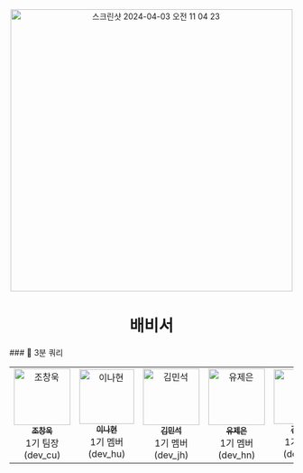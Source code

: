 <div align="center">
  <img width="500" alt="스크린샷 2024-04-03 오전 11 04 23" src="https://github.com/Caps-Job-Hunting/coding-test-first-class/assets/114224596/0196c88a-e47a-4a3d-8cd8-886bd724a802">
  <h1>배비서</h1>
</div>
### 🍛 3분 쿼리

<table>
  <tbody>
    <tr>
      <td align="center"  width="16.66%"><a href="https://github.com/Chochanguk"><img src="https://avatars.githubusercontent.com/u/119058637?v=4" width="100px;" alt="조창욱"/><br /><sub><b>조창욱</b></sub></a><br /> 1기 팀장 (dev_cu) </td>
      <td align="center"  width="16.66%"><a href="https://github.com/sksmsdlskgus"><img src="https://github.com/3-Minutes-Query/choleeTest/assets/102345450/535b423b-f9c6-4c9a-8052-d1484c7145fb" width="97px;" alt="이나현"/><br /><sub><b>이나현</b></sub></a><br /> 1기 멤버(dev_hu) </td>
        <td align="center"  width="16.66%"><a href="https://github.com/minseokKim6823"><img src="https://github.com/3-Minutes-Query/choleeTest/assets/102345450/1046b24a-5d40-4dc1-a747-cb65f20dc764" width="100px;" alt="김민석"/><br /><sub><b>김민석</b></sub></a><br /> 1기 멤버 (dev_jh) </td>  
<td align="center"  width="16.66%"><a href="https://github.com/YuJeeun"><img src="https://github.com/3-Minutes-Query/choleeTest/assets/102345450/3679e77e-3678-4f16-a927-04b2c9f2309d" width="100px;" alt="유제은"/><br /><sub><b>유제은</b></sub></a><br /> 1기 멤버(dev_hn) </td>
        <td align="center"  width="16.66%"><a href="https://github.com/mojeeeeong"><img src="https://github.com/3-Minutes-Query/choleeTest/assets/102345450/e5de118d-7587-416b-bd9b-d965db443df1" width="97px;" alt="김정모"/><br /><sub><b>김정모</b></sub></a><br /> 1기 멤버(dev_se) </td>        
      <td align="center"  width="16.66%"><a href="https://github.com/euihyeok-song"><img src="https://github.com/3-Minutes-Query/choleeTest/assets/102345450/589d04ac-c48f-4491-a2f4-6f372ad95138" width="100px;" alt="송의혁"/><br /><sub><b>송의혁</b></sub></a><br /> 1기 멤버(dev_se) </td>      
  </tbody>
</table>
</br>
